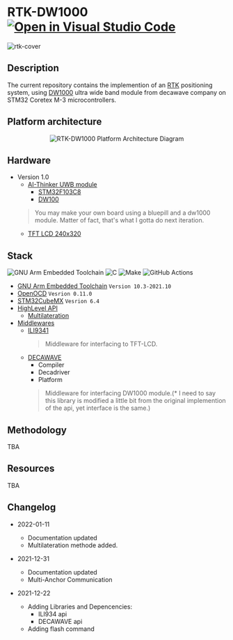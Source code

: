 # RTK-DW1000 [![Open in Visual Studio Code](https://open.vscode.dev/badges/open-in-vscode.svg)](https://github.dev/Ehsan2754/RTK-DW1000)
![rtk-cover](https://user-images.githubusercontent.com/53513242/147093048-6a41bcb0-b901-4c59-9475-834f17b6417b.png)
## Description
The current repository contains the implemention of an [RTK](https://en.wikipedia.org/wiki/Real-time_kinematic_positioning) positioning system, using [DW1000](https://www.decawave.com/product/dw1000-radio-ic/) ultra wide band module from decawave company on STM32 Coretex M-3 microcontrollers.
## Platform architecture
<p align="center">
   <img src="https://user-images.githubusercontent.com/53513242/147703054-09fcddd4-2871-4817-b732-64cf7bfb7976.png" alt="RTK-DW1000 Platform Architecture Diagram"/>
</p>

## Hardware
* Version 1.0
    * [AI-Thinker UWB module](https://docs.ai-thinker.com/en/uwb)
        * [STM32F103C8](https://www.st.com/en/microcontrollers-microprocessors/stm32f103c8.html)
        * [DW100](https://www.decawave.com/product/dw1000-radio-ic/)
    > You may make your own board using a bluepill and a dw1000 module. Matter of fact, that's what I gotta do next iteration.
    * [TFT LCD  240x320](https://www.digikey.com/en/products/detail/orient-display/AFL240320A0-2-4N12NTM-ANO/13916615) 
## Stack
![GNU Arm Embedded Toolchain](https://img.shields.io/badge/GNUArmEmbeddedToolchain-%23A63C06.svg?style=for-the-badge&logo=gnu&logoColor=white)
![C](https://img.shields.io/badge/c-%2300599C.svg?style=for-the-badge&logo=c&logoColor=white)
![Make](https://img.shields.io/badge/Make-%230B80BA.svg?style=for-the-badge&logo=cmake&logoColor=white)
![GitHub Actions](https://img.shields.io/badge/githubactions-%232671E5.svg?style=for-the-badge&logo=githubactions&logoColor=white)

* [GNU Arm Embedded Toolchain](https://developer.arm.com/tools-and-software/open-source-software/developer-tools/gnu-toolchain/gnu-rm/) ```Version 10.3-2021.10```
* [OpenOCD](https://openocd.org/) ```Vesrion 0.11.0``` 
* [STM32CubeMX](https://www.st.com/en/development-tools/stm32cubemx.html) ```Vesrion 6.4```
* [HighLevel API](Drivers/API)
    * [Multilateration](Drivers/API/Multilateration.h)
* [Middlewares](Drivers/Middlewares) 
    * [ILI9341](Drivers/Middlewares/ILI9341)
        > Middleware for interfacing to TFT-LCD.
    * [DECAWAVE](Drivers\Middlewares\decawave)
        * Compiler
        * Decadriver
        * Platform
        > Middleware for interfacing DW1000 module.(* I need to say this library is modified a little bit from the original implemention of the api, yet interface is the same.)

## Methodology
TBA
## Resources
TBA
## Changelog

* 2022-01-11
    - Documentation updated
    - Multilateration methode added.  

* 2021-12-31
    - Documentation updated
    - Multi-Anchor Communication 

* 2021-12-22
    - Adding Libraries and Depencencies:
        * ILI934 api
        * DECAWAVE api
    - Adding flash command 
